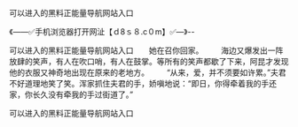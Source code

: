 可以进入的黑料正能量导航网站入口

《——✅手机浏览器打开网沚【ｄ8ｓ８.c０m】✅—》--

可以进入的黑料正能量导航网站入口　　她在召你回家。
　　海边又爆发出一阵放肆的笑声，有人在吹口哨，有人在鼓掌。等所有的笑声都歇了下来，阿昆才发现他的衣服又神奇地出现在原来的老地方。
　　“从来，爱，并不须要如许累。”夫君不好道理地笑了笑。浑家抓住夫君的手，娇嗔地说：“即日，你得牵着我的手还家，你长久没有牵我的手过街道了。”





可以进入的黑料正能量导航网站入口
